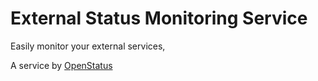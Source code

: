 # External Status Monitoring Service

Easily monitor your external services,

A service by [OpenStatus](https://www.openstatus.dev)